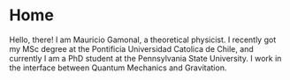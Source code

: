 # Home

Hello, there! I am Mauricio Gamonal, a theoretical physicist. I recently got my MSc degree at the Pontificia Universidad Catolica de Chile, and currently I am a PhD student at the Pennsylvania State University. I work in the interface between Quantum Mechanics and Gravitation. 
